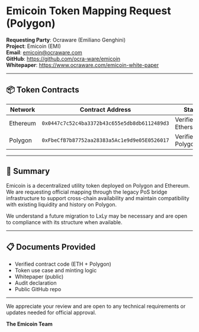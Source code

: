 # Emicoin Token Mapping Request (Polygon)

**Requesting Party**: Ocraware (Emiliano Genghini)  
**Project**: Emicoin (EMI)  
**Email**: emicoin@ocraware.com  
**GitHub**: https://github.com/ocra-ware/emicoin  
**Whitepaper**: https://www.ocraware.com/emicoin-white-paper

---

## 📦 Token Contracts

| Network | Contract Address | Status |
|---------|------------------|--------|
| Ethereum | `0x0447c7c52c4ba3372b43c655e5db8db6112489d3` | Verified on Etherscan |
| Polygon  | `0xFbeCfB7b87752aa28383a5Ac1e9d9e05E0526017` | Verified on Polygonscan |

---

## 📄 Summary
Emicoin is a decentralized utility token deployed on Polygon and Ethereum. We are requesting official mapping through the legacy PoS bridge infrastructure to support cross-chain availability and maintain compatibility with existing liquidity and history on Polygon.

We understand a future migration to LxLy may be necessary and are open to compliance with its structure when available.

---

## 📋 Documents Provided
- Verified contract code (ETH + Polygon)
- Token use case and minting logic
- Whitepaper (public)
- Audit declaration
- Public GitHub repo

---

We appreciate your review and are open to any technical requirements or updates needed for official approval.

**The Emicoin Team**
